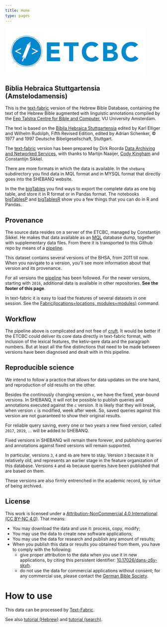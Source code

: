 ```yaml
---
title: Home
type: pages
---
```


![etcbc](images/etcbc.png)

## Biblia Hebraica Stuttgartensia (Amstelodamensis)

This is the
[text-fabric]({{tfw}})
version of the Hebrew Bible Database,
containing the text of the Hebrew Bible augmented with linguistic annotations compiled by the
[Eep Talstra Centre for Bible and Computer](http://etcbc.nl), VU University Amsterdam.

The text is based on the
[Bibila Hebraica Stuttgartensia](https://www.academic-bible.com/en/online-bibles/biblia-hebraica-stuttgartensia-bhs/read-the-bible-text/)
edited by Karl Elliger and Wilhelm Rudolph,
Fifth Revised Edition, edited by Adrian Schenker,
© 1977 and 1997 Deutsche Bibelgesellschaft, Stuttgart.

The [text-fabric]({{tfw}}) version has been prepared
by Dirk Roorda [Data Archiving and Networked Services](https://dans.knaw.nl/en/front-page?set_language=en),
with thanks to
Martijn Naaijer,
[Cody Kingham](http://www.codykingham.com)
and Constantijn Sikkel.

There are more formats in which the data is available.
In the `shebanq` subdirectory you find data in MQL format and in MYSQL format that directly goes into
the SHEBANQ website.

In the the
[bigTables]({{repoBase}}/programs/bigTables.ipynb)
you find ways to export the complete data as one big table, and store it in R format or in Pandas format.
The notebooks 
[bigTablesP]({{repoBase}}/programs/bigTablesP.ipynb)
and
[bigTablesR]({{repoBase}}/programs/bigTablesR.ipynb)
show you a few things that you can do in R and Pandas.

## Provenance
The source data resides on a server of the ETCBC, managed by Constantijn Sikkel.
He makes that data available as an [MQL](https://emdros.org/mql.html) database dump,
together with supplementary data files.
From there it is transported to this Github repo by means of a [pipeline]({{org}}/pipeline).

This dataset contains several versions of the BHSA, from 2011 till now.
When you navigate to a version, you'll see more information about that version and its provenance.

For all versions the
[pipeline]({{org}}/pipeline)
has been followed.
For the newer versions, starting with `2016`, additional data is available in other repositories.
**See the footer of this page**.

In text-fabric it is easy to load the features of several datasets in one session.
See the
[Fabric(locations=locations, modules=modules)]({{tfw}}/Api#importing-and-calling-text-fabric)
command.

## Workflow
The pipeline above is complicated and not free of
[cruft](https://en.wikipedia.org/wiki/Cruft).
It would be better if the ETCBC could deliver its core data directly in text-fabric format,
with inclusion of the lexical features, the ketiv-qere data and the paragraph numbers.
But at least all the fine distinctions that need to be made between versions have been diagnosed and dealt with
in this pipeline.

## Reproducible science
We intend to follow a practice that allows for data updates on the one hand, and reproduction of old
results on the other.

Besides the continously changing version `c`, we have the fixed, year-bound versions.
In SHEBANQ, 
it will not be possible to publish queries and annotations executed against the `c` version.
It is likely that they will break, when version `c` is modified, week after week.
So, saved queries against this version are not guaranteed to show their original results.

For reliable query saving, every one or two years a new fixed version, called `2017`, `2019`, ... will be added
to SHEBANQ.

Fixed versions in SHEBANQ will remain there forever, and publishing queries and annotations against fixed
versions will remain supported.

In particular, versions `3`, `4` and `4b` are here to stay.
Version `3` because it is relatively old, and represents an earlier stage in the
feature organization of this database.
Versions `4` and `4b` because queries have been published that are based on them.

These versions are also firmly entrenched in the academic record, by virtue of being archived.

## License

This work is licensed under a
[Attribution-NonCommercial 4.0 International (CC BY-NC 4.0)](https://creativecommons.org/licenses/by-nc/4.0/).
That means:

* You may download the data and use it: process, copy, modify;
* You may use the data to create new software applications;
* You may use the data for research and publish any amount of results;
* When you publish this data or results you obtained from them, you have to comply with the following:
  * give proper attribution to the data when you use it in new applications,
    by citing this persistent identifier:
    [10.17026/dans-z6y-skyh](http://dx.doi.org/10.17026%2Fdans-z6y-skyh).
  * do not use the data for commercial applications without consent;
    for any commercial use, please contact the
    [German Bible Society](zentrale@dbg.de).

# How to use

This data can be processed by 
[Text-Fabric]({{tfw}}).

See also 
[tutorial (Hebrew)]({{repoBase}}/tutorial/start.ipynb)
and
[tutorial (search)]({{repoBase}}/tutorial/search.ipynb).

